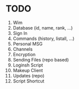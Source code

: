 # TODO
1. Wim
2. Database (id, name, rank, ...)
3. Sign In
4. Commands (history, listall, ...)
5. Personal MSG
6. Channels
7. Encryption
8. Sending Files (repo based)
9. Loginsh Script
10. Makeup Client
11. Updates (repo)
12. Script Shortcut
